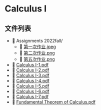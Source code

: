 # Calculus I
## 文件列表
- 📁 Assignments 2022fall/
    - 📄 [第一次作业.jpeg](https://github.com/FM-Course/bnbu-fm-course-sharing/blob/master/Calculus%20I/Assignments%202022fall/第一次作业.jpeg)
    - 📄 [第二次作业.png](https://github.com/FM-Course/bnbu-fm-course-sharing/blob/master/Calculus%20I/Assignments%202022fall/第二次作业.png)
    - 📄 [第五次作业.png](https://github.com/FM-Course/bnbu-fm-course-sharing/blob/master/Calculus%20I/Assignments%202022fall/第五次作业.png)
- 📄 [Calculus I-1.pdf](https://github.com/FM-Course/bnbu-fm-course-sharing/blob/master/Calculus%20I/Calculus%20I-1.pdf)
- 📄 [Calculus I-2.pdf](https://github.com/FM-Course/bnbu-fm-course-sharing/blob/master/Calculus%20I/Calculus%20I-2.pdf)
- 📄 [Calculus I-3.pdf](https://github.com/FM-Course/bnbu-fm-course-sharing/blob/master/Calculus%20I/Calculus%20I-3.pdf)
- 📄 [Calculus I-4.pdf](https://github.com/FM-Course/bnbu-fm-course-sharing/blob/master/Calculus%20I/Calculus%20I-4.pdf)
- 📄 [Calculus I-5.pdf](https://github.com/FM-Course/bnbu-fm-course-sharing/blob/master/Calculus%20I/Calculus%20I-5.pdf)
- 📄 [Calculus I-6.pdf](https://github.com/FM-Course/bnbu-fm-course-sharing/blob/master/Calculus%20I/Calculus%20I-6.pdf)
- 📄 [Calculus I-7.pdf](https://github.com/FM-Course/bnbu-fm-course-sharing/blob/master/Calculus%20I/Calculus%20I-7.pdf)
- 📄 [Fundamental Theorem of Calculus.pdf](https://github.com/FM-Course/bnbu-fm-course-sharing/blob/master/Calculus%20I/Fundamental%20Theorem%20of%20Calculus.pdf)
